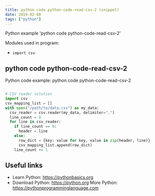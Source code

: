 ```yaml
---
title: python code python-code-read-csv-2 (snippet)
date: 2019-02-08
tags: ["python"]
---
```

Python example 'python code python-code-read-csv-2'


Modules used in program: 
* `import csv`

## python code python-code-read-csv-2

Python code example: python code python-code-read-csv-2

```python

# CSV reader solution
import csv
csv_mapping_list = []
with open("/path/to/data.csv") as my_data: 
  csv_reader = csv.reader(my_data, delimiter=",") 
  line_count = 0 
  for line in csv_reader: 
    if line_count == 0: 
      header = line 
    else: 
      row_dict = {key: value for key, value in zip(header, line)} 
      csv_mapping_list.append(row_dict) 
    line_count += 1


```

## Useful links

- Learn Python: https://pythonbasics.org
- Download Python: https://python.org
More Python: https://pythonprogramminglanguage.com
